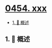 # [0454. xxx](https://github.com/Tdahuyou/TNotes.leetcode/tree/main/notes/0454.%20xxx)

<!-- region:toc -->

- [1. 📝 概述](#1--概述)

<!-- endregion:toc -->

## 1. 📝 概述
